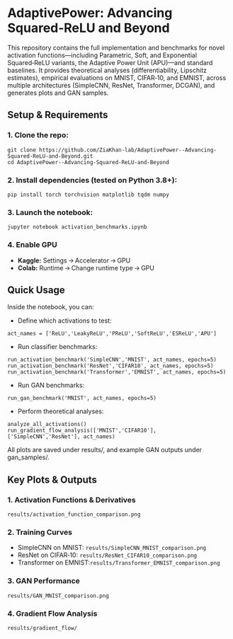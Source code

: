 # AdaptivePower: Advancing Squared‑ReLU and Beyond

This repository contains the full implementation and benchmarks for novel activation functions—including Parametric, Soft, and Exponential Squared‑ReLU variants, the Adaptive Power Unit (APU)—and standard baselines. It provides theoretical analyses (differentiability, Lipschitz estimates), empirical evaluations on MNIST, CIFAR‑10, and EMNIST, across multiple architectures (SimpleCNN, ResNet, Transformer, DCGAN), and generates plots and GAN samples.
 
## Setup & Requirements
### 1. Clone the repo:
  ```
  git clone https://github.com/ZiaKhan-lab/AdaptivePower--Advancing-Squared-ReLU-and-Beyond.git
  cd AdaptivePower--Advancing-Squared-ReLU-and-Beyond
  ```
### 2. Install dependencies (tested on Python 3.8+):
```
pip install torch torchvision matplotlib tqdm numpy
```
### 3. Launch the notebook:
```
jupyter notebook activation_benchmarks.ipynb
```
### 4. Enable GPU
* **Kaggle:** Settings → Accelerator → GPU
* **Colab:** Runtime → Change runtime type → GPU

## Quick Usage
Inside the notebook, you can:
* Define which activations to test:
```
act_names = ['ReLU','LeakyReLU','PReLU','SoftReLU','ESReLU','APU']
```
* Run classifier benchmarks:
```
run_activation_benchmark('SimpleCNN','MNIST', act_names, epochs=5)
run_activation_benchmark('ResNet','CIFAR10', act_names, epochs=5)
run_activation_benchmark('Transformer','EMNIST', act_names, epochs=5)
```
* Run GAN benchmarks:
```
run_gan_benchmark('MNIST', act_names, epochs=5)
```
* Perform theoretical analyses:
```
analyze_all_activations()
run_gradient_flow_analysis(['MNIST','CIFAR10'], ['SimpleCNN','ResNet'], act_names)
```
All plots are saved under results/, and example GAN outputs under gan_samples/.
## Key Plots & Outputs
### 1. Activation Functions & Derivatives
``
results/activation_function_comparison.png
``
### 2. Training Curves
* SimpleCNN on MNIST: ``results/SimpleCNN_MNIST_comparison.png``
* ResNet on CIFAR‑10: ``results/ResNet_CIFAR10_comparison.png``
* Transformer on EMNIST:``results/Transformer_EMNIST_comparison.png``
### 3. GAN Performance
``results/GAN_MNIST_comparison.png``
### 4. Gradient Flow Analysis
``results/gradient_flow/``




